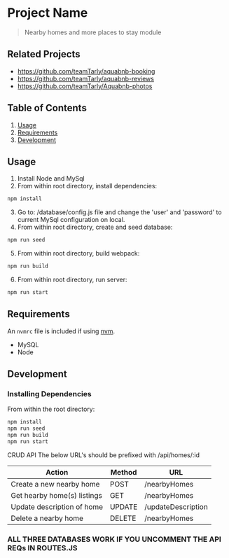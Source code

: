 # Project Name

> Nearby homes and more places to stay module

## Related Projects

  - https://github.com/teamTarly/aquabnb-booking
  - https://github.com/teamTarly/aquabnb-reviews
  - https://github.com/teamTarly/Aquabnb-photos

## Table of Contents

1. [Usage](#Usage)
1. [Requirements](#requirements)
1. [Development](#development)

## Usage

1.  Install Node and MySql
2.  From within root directory, install dependencies:
```sh
npm install
```
3. Go to: /database/config.js file and change the 'user' and 'password' to current MySql configuration on local.
4. From within root directory, create and seed database:
```sh
npm run seed
```
5. From within root directory, build webpack:
```sh
npm run build
```
6. From within root directory, run server:
```sh
npm run start
```

## Requirements

An `nvmrc` file is included if using [nvm](https://github.com/creationix/nvm).

- MySQL
- Node

## Development

### Installing Dependencies

From within the root directory:

```sh
npm install
npm run seed
npm run build
npm run start
```



CRUD API
The below URL's should be prefixed with /api/homes/:id

|          Action           |Method|       URL        |
| ------------------------- | ---- | ---------------- |
|Create a new nearby home   |POST  |/nearbyHomes      |
|Get hearby home(s) listings|GET   |/nearbyHomes      |
|Update description of home |UPDATE|/updateDescription|
|Delete a nearby home       |DELETE|/nearbyHomes      |

### ALL THREE DATABASES WORK IF YOU UNCOMMENT THE API REQs IN ROUTES.JS